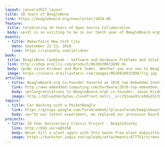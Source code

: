 ```yaml
---
layout: january2017_layout
title: 10 Years of BeagleBone
link: https://beagleboard.org/newsletter/2018-08
feature:
 title: Celebrating 10 Years of Open Source Collaboration
 body: <p>It is so exciting to be in our tenth year of BeagleBoard.org® and we want to celebrate you, our community. Over the next 10 months, we’ll be <strong>highlighting memorable BeagleBoard.org® based projects.</strong> Please nominate a project using any BeagleBoard.org® hardware developed any time in the last 10 years to be featured in our newsletter. It can be your own project or someone else’s that has been memorable for you. <a href="#">Send us a link to a project</a> and tell us why you find it special. We can’t wait to hear from you! We are also celebrating the success and continuing efforts of BeagleBoard.org® to provide education in the use of open-source software and hardware in embedded computing. In fact, BeagleBoard.org® was announced in 2008 at a joint Educator and Developer Conference and embraced by a wider community. To celebrate and thank our educational members, starting this month we will be launching a new section of our newsletter <strong>spotlighting an influential instructor and their story.</strong> If you are an educator, we’d love to hear your BeagleBoard® story! <a href="#">Contact us for more information.</a> We hope you’ll enjoy celebrating 10 years of BeagleBoard.org® with us!</p>
events:
 - title: MakerFaire New York City
   date: September 22-23, 2018
   link: https://calendly.com/jkridner
book:
 title: BeagleBone Cookbook - Software and Hardware Problems and Solutions
 link: http://shop.oreilly.com/product/0636920033899.do
 body: <p>By Jason Kridner and Mark Yoder. Whether you are new to BeagleBone® or want to explore more of its capabilities, this cookbook provides scores of recipes for connecting and talking to the physical world.</p>
 image: https://covers.oreillystatic.com/images/0636920033899/lrg.jpg
articles:
 - title: BeagleBoard.org Co-Founder honored as 2018 top Embedded Innovator
   link: http://www.embedded-computing.com/hardware/2018-top-embedded-innovator-jason-kridner-beagleboard-org
   body: <p>Congratulations to BeagleBoard.org® co-founder, Jason Kridner who recevied the prestigious “2018 Top Embedded Innovator” award, celebrating innovators who demonstrate the reach and impact of embedded and IoT technolgoy in today’s world.</p>
   image: http://d2lupdnmi5p5au.cloudfront.net/i__src292aaa91ca9da151399b8532c2852f07_par8f59f5c16e776919ef07a02435776fa1.jpeg
topics:
 - title: Car Hacking with a PocketBeagle
   link: https://groups.google.com/forum/embed/?place=forum/beagleboard&showsearch=true&showpopout=true&showtabs=false&hideforumtitle=true&parenturl=https%3A%2F%2Fbeagleboard.org%2Fdiscuss#!category-topic/beagleboard/pocketbeagle/zmg4A7S3NJY
   body: <p>"In our latest experiment, we replaced our processor board with the PocketBeagle and now we have an awesome Linux based car tinkering platform!"</p>
projects:
 - title: 10 Year Anniversary Classic Project - BeagleStache
   link: http://bbb.io/+a85198
   body: Never kill a plant again with this hands-free plant babysitter that quenches your plant's thirst so you don't have to!
   image: https://hackster.imgix.net/uploads/attachments/477751/screen_shot_2018-05-01_at_10_27_20_am_tb57YyuGQ0.png?auto=compress%2Cformat&w=900&h=675&fit=min
---
```


